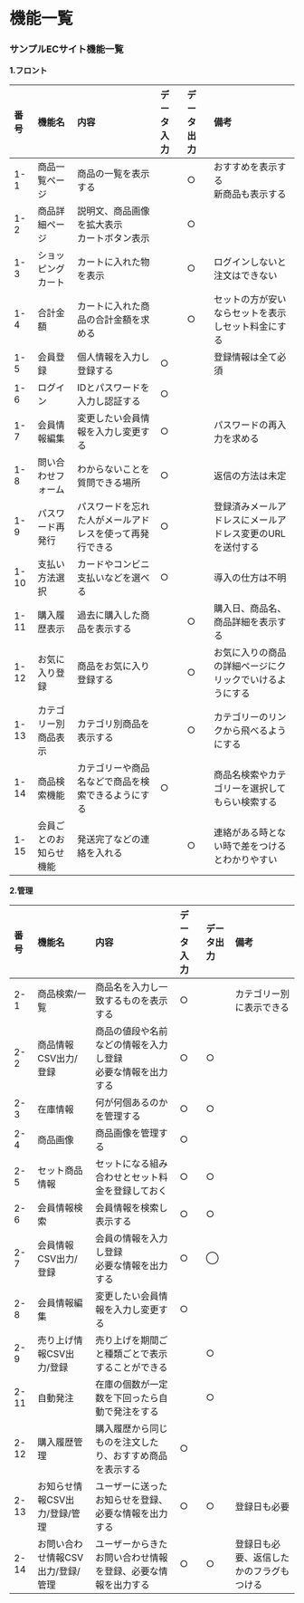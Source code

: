 # 機能一覧
### サンプルECサイト機能一覧
**1.フロント**

|番号|機能名|内容|データ入力|データ出力|備考|
|:---|:---|:---|:---|:---|:---|
|1-1|商品一覧ページ|商品の一覧を表示する||○|おすすめを表示する<br>新商品も表示する|
|1-2|商品詳細ページ|説明文、商品画像を拡大表示<br>カートボタン表示||○||
|1-3|ショッピングカート|カートに入れた物を表示||○|ログインしないと注文はできない|
|1-4|合計金額|カートに入れた商品の合計金額を求める||○|セットの方が安いならセットを表示しセット料金にする|
|1-5|会員登録|個人情報を入力し登録する|○||登録情報は全て必須|
|1-6|ログイン|IDとパスワードを入力し認証する|○|||
|1-7|会員情報編集|変更したい会員情報を入力し変更する|○||パスワードの再入力を求める|
|1-8|問い合わせフォーム|わからないことを質問できる場所|○||返信の方法は未定|
|1-9|パスワード再発行|パスワードを忘れた人がメールアドレスを使って再発行できる|○||登録済みメールアドレスにメールアドレス変更のURLを送付する|
|1-10|支払い方法選択|カードやコンビニ支払いなどを選べる|○||導入の仕方は不明|
|1-11|購入履歴表示|過去に購入した商品を表示する||○|購入日、商品名、商品詳細を表示する|
|1-12|お気に入り登録|商品をお気に入り登録する||○|お気に入りの商品の詳細ページにクリックでいけるようにする|
|1-13|カテゴリー別商品表示|カテゴリ別商品を表示する||○|カテゴリーのリンクから飛べるようにする|
|1-14|商品検索機能|カテゴリーや商品名などで商品を検索できるようにする|○||商品名検索やカテゴリーを選択してもらい検索する|
|1-15|会員ごとのお知らせ機能|発送完了などの連絡を入れる||○|連絡がある時とない時で差をつけるとわかりやすい|


**2.管理**

|番号|機能名|内容|データ入力|データ出力|備考|
|:---|:---|:---|:---|:---|:---|
|2-1|商品検索/一覧|商品名を入力し一致するものを表示する|○||カテゴリー別に表示できる|
|2-2|商品情報CSV出力/登録|商品の値段や名前などの情報を入力し登録<br>必要な情報を出力する|○|○||
|2-3|在庫情報|何が何個あるのかを管理する|○|○||
|2-4|商品画像|商品画像を管理する|○|||
|2-5|セット商品情報|セットになる組み合わせとセット料金を登録しておく|○|○||
|2-6|会員情報検索|会員情報を検索し表示する|○|○||
|2-7|会員情報CSV出力/登録|会員の情報を入力し登録<br>必要な情報を出力する|○|◯||
|2-8|会員情報編集|変更したい会員情報を入力し変更する|○|||
|2-9|売り上げ情報CSV出力/登録|売り上げを期間ごと種類ごとで表示することができる||○||
|2-11|自動発注|在庫の個数が一定数を下回ったら自動で発注をする||○||
|2-12|購入履歴管理|購入履歴から同じものを注文したり、おすすめ商品を表示する|○|||
|2-13|お知らせ情報CSV出力/登録/管理|ユーザーに送ったお知らせを登録、必要な情報を出力する|○|○|登録日も必要|
|2-14|お問い合わせ情報CSV出力/登録/管理|ユーザーからきたお問い合わせ情報を登録、必要な情報を出力する|○|○|登録日も必要、返信したかのフラグもつける|


